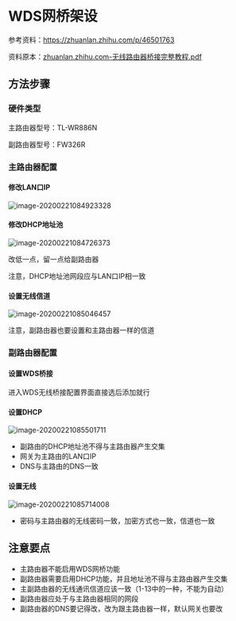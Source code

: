 # WDS网桥架设

参考资料：https://zhuanlan.zhihu.com/p/46501763

资料原本：[zhuanlan.zhihu.com-无线路由器桥接完整教程.pdf](zhuanlan.zhihu.com-无线路由器桥接完整教程.pdf)

## 方法步骤

### 硬件类型

主路由器型号：TL-WR886N

副路由器型号：FW326R

### 主路由器配置

#### 修改LAN口IP

![image-20200221084923328](路由桥接部署.assets/image-20200221084923328.png)

#### 修改DHCP地址池

![image-20200221084726373](路由桥接部署.assets/image-20200221084726373.png)

改低一点，留一点给副路由器

注意，DHCP地址池网段应与LAN口IP相一致

#### 设置无线信道

![image-20200221085046457](路由桥接部署.assets/image-20200221085046457.png)

注意，副路由器也要设置和主路由器一样的信道

### 副路由器配置

#### 设置WDS桥接

进入WDS无线桥接配置界面直接选后添加就行

#### 设置DHCP

![image-20200221085501711](路由桥接部署.assets/image-20200221085501711.png)

- 副路由的DHCP地址池不得与主路由器产生交集
- 网关为主路由的LAN口IP
- DNS与主路由的DNS一致

#### 设置无线

![image-20200221085714008](路由桥接部署.assets/image-20200221085714008.png)

- 密码与主路由器的无线密码一致，加密方式也一致，信道也一致

## 注意要点

- 主路由器不能启用WDS网桥功能
- 副路由器需要启用DHCP功能，并且地址池不得与主路由器产生交集
- 主副路由器的无线通讯信道应该一致（1-13中的一种，不能为自动）
- 副路由器应处于与主路由器相同的网段
- 副路由器的DNS要记得改，改为跟主路由器一样，默认网关也要改

